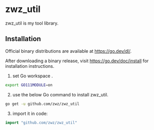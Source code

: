 # zwz_util
zwz_util is my tool library.
## Installation

Official binary distributions are available at https://go.dev/dl/.

After downloading a binary release, visit https://go.dev/doc/install
for installation instructions.

1. set Go workspace .

```sh
export GO111MODULE=on
```

2. use the below Go command to install zwz_util.

```sh
go get -u github.com/zwz/zwz_util
```

3. import it in code:

```go
import "github.com/zwz/zwz_util"
```

